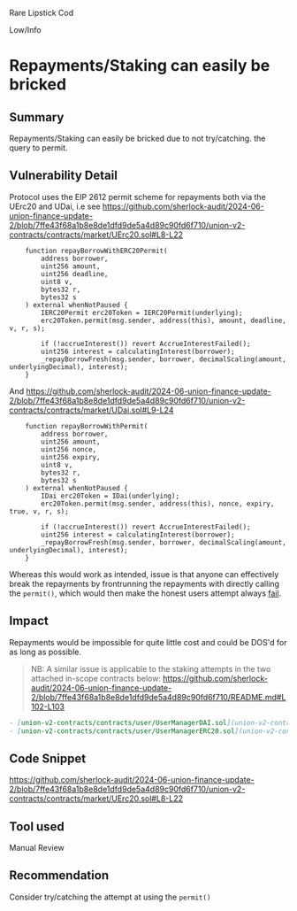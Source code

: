 Rare Lipstick Cod

Low/Info

# Repayments/Staking can easily be bricked


## Summary

Repayments/Staking can easily be bricked due to not try/catching. the query to permit.

## Vulnerability Detail

Protocol uses the EIP 2612 permit scheme for repayments both via the UErc20 and UDai, i.e see https://github.com/sherlock-audit/2024-06-union-finance-update-2/blob/7ffe43f68a1b8e8de1dfd9de5a4d89c90fd6f710/union-v2-contracts/contracts/market/UErc20.sol#L8-L22

```solidity
    function repayBorrowWithERC20Permit(
        address borrower,
        uint256 amount,
        uint256 deadline,
        uint8 v,
        bytes32 r,
        bytes32 s
    ) external whenNotPaused {
        IERC20Permit erc20Token = IERC20Permit(underlying);
        erc20Token.permit(msg.sender, address(this), amount, deadline, v, r, s);

        if (!accrueInterest()) revert AccrueInterestFailed();
        uint256 interest = calculatingInterest(borrower);
        _repayBorrowFresh(msg.sender, borrower, decimalScaling(amount, underlyingDecimal), interest);
    }
```

And https://github.com/sherlock-audit/2024-06-union-finance-update-2/blob/7ffe43f68a1b8e8de1dfd9de5a4d89c90fd6f710/union-v2-contracts/contracts/market/UDai.sol#L9-L24

```solidity
    function repayBorrowWithPermit(
        address borrower,
        uint256 amount,
        uint256 nonce,
        uint256 expiry,
        uint8 v,
        bytes32 r,
        bytes32 s
    ) external whenNotPaused {
        IDai erc20Token = IDai(underlying);
        erc20Token.permit(msg.sender, address(this), nonce, expiry, true, v, r, s);

        if (!accrueInterest()) revert AccrueInterestFailed();
        uint256 interest = calculatingInterest(borrower);
        _repayBorrowFresh(msg.sender, borrower, decimalScaling(amount, underlyingDecimal), interest);
    }
```

Whereas this would work as intended, issue is that anyone can effectively break the repayments by frontrunning the repayments with directly calling the `permit()`, which would then make the honest users attempt always [fail](https://github.com/sherlock-audit/2024-06-union-finance-update-2/blob/7ffe43f68a1b8e8de1dfd9de5a4d89c90fd6f710/union-v2-contracts/contracts/market/UDai.sol#L19).

## Impact

Repayments would be impossible for quite little cost and could be DOS'd for as long as possible.

> NB: A similar issue is applicable to the staking attempts in the two attached in-scope contracts below: https://github.com/sherlock-audit/2024-06-union-finance-update-2/blob/7ffe43f68a1b8e8de1dfd9de5a4d89c90fd6f710/README.md#L102-L103

```markdown
- [union-v2-contracts/contracts/user/UserManagerDAI.sol](union-v2-contracts/contracts/user/UserManagerDAI.sol)
- [union-v2-contracts/contracts/user/UserManagerERC20.sol](union-v2-contracts/contracts/user/UserManagerERC20.sol)
```

## Code Snippet

https://github.com/sherlock-audit/2024-06-union-finance-update-2/blob/7ffe43f68a1b8e8de1dfd9de5a4d89c90fd6f710/union-v2-contracts/contracts/market/UErc20.sol#L8-L22

## Tool used

Manual Review

## Recommendation

Consider try/catching the attempt at using the `permit()`

